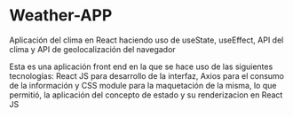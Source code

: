 # Weather-APP
Aplicación del clima en React haciendo uso de useState, useEffect, API del clima y API de geolocalización del navegador

Esta es una aplicación front end en la que se hace uso de las siguientes tecnologías:  React JS  para desarrollo de la interfaz, Axios para el consumo de la información y CSS module para la maquetación de la misma, lo que permitió, la aplicación del concepto de estado y su renderizacion en React  JS 
